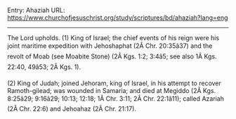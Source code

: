 Entry: Ahaziah
URL: https://www.churchofjesuschrist.org/study/scriptures/bd/ahaziah?lang=eng

---

The Lord upholds. (1) King of Israel; the chief events of his reign were his joint maritime expedition with Jehoshaphat (2Â Chr. 20:35â37) and the revolt of Moab (see Moabite Stone) (2Â Kgs. 1:2; 3:4â5; see also 1Â Kgs. 22:40, 49â53; 2Â Kgs. 1).

(2) King of Judah; joined Jehoram, king of Israel, in his attempt to recover Ramoth-gilead; was wounded in Samaria; and died at Megiddo (2Â Kgs. 8:25â29; 9:16â29; 10:13; 12:18; 1Â Chr. 3:11; 2Â Chr. 22:1â11); called Azariah (2Â Chr. 22:6) and Jehoahaz (2Â Chr. 21:17).
